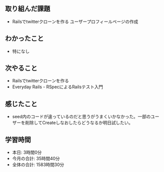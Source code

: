## 取り組んだ課題
- Railsでtwitterクローンを作る ユーザープロフィールページの作成
## わかったこと
- 特になし
## 次やること
- Railsでtwitterクローンを作る
- Everyday Rails - RSpecによるRailsテスト入門
## 感じたこと
- seed内のコードが違っているのだと思うがうまくいかなかった。一部のユーザーを削除してCreateしなおしたらどうなるか明日試したい。
## 学習時間
- 本日: 3時間0分
- 今月の合計: 35時間40分
- 全体の合計: 1583時間30分
